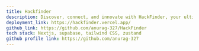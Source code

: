 ```yaml
---
title: Hackfinder
description: Discover, connect, and innovate with HackFinder, your ultimate platform for finding and participating in hackathons worldwide. Join our vibrant community and unleash your coding potential today!
deployment_link: https://hackfinder.vercel.app/
github_link: https://github.com/anurag-327/HackFinder
tech stack: Nextjs, supabase, tailwind CSS, zustand
github profile link: https://github.com/anurag-327
---
```

